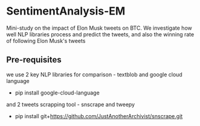 # SentimentAnalysis-EM
Mini-study on the impact of Elon Musk tweets on BTC. We investigate how well NLP libraries process and predict the tweets, and also the winning rate of following Elon Musk's tweets

## Pre-requisites
we use 2 key NLP libraries for comparison - textblob and google cloud language<br>
- pip install google-cloud-language <br>

and 2 tweets scrapping tool - snscrape and tweepy  <br>
- pip install git+https://github.com/JustAnotherArchivist/snscrape.git
